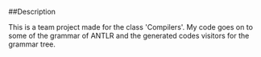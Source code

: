 ##Description

This is a team project made for the class 'Compilers'. My code goes on to some of the grammar of ANTLR and the generated codes visitors for the grammar tree.
